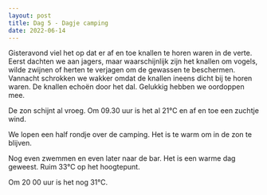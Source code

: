 ```yaml
---
layout: post
title: Dag 5 - Dagje camping
date: 2022-06-14
---
```

Gisteravond viel het op dat er af en toe knallen te horen waren in de verte. Eerst dachten we aan jagers, maar waarschijnlijk zijn het knallen om vogels, wilde zwijnen of herten te verjagen om de gewassen te beschermen. Vannacht schrokken we wakker omdat de knallen ineens dicht bij te horen waren. De knallen echoën door het dal. Gelukkig hebben we oordoppen mee.

De zon schijnt al vroeg. Om 09.30 uur is het al 21°C en af en toe een zuchtje wind.  

We lopen een half rondje over de camping. Het is te warm om in de zon te blijven.

Nog even zwemmen en even later naar de bar. Het is een warme dag geweest. Ruim 33°C op het hoogtepunt.  

Om 20 00 uur is het nog 31°C.